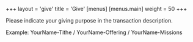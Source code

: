 +++
layout = 'give'
title = 'Give'
[menus]
  [menus.main]
    weight = 50
+++

Please indicate your giving purpose in the transaction description.

Example: YourName-Tithe / YourName-Offering / YourName-Missions
